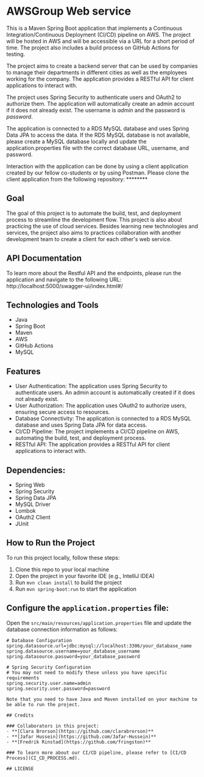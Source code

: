 # AWSGroup Web service
This is a Maven Spring Boot application that implements a Continuous Integration/Continuous Deployment (CI/CD) pipeline on AWS. The project will be hosted in AWS and will be accessible via a URL for a short period of time. The project also includes a build process on GitHub Actions for testing.

The project aims to create a backend server that can be used by companies to manage their departments in different cities as well as the employees working for the company.
The application provides a RESTful API for client applications to interact with.

The project uses Spring Security to authenticate users and OAuth2 to authorize them.
The application will automatically create an admin account if it does not already exist. The username is *admin* and the password is *password*.

The application is connected to a RDS MySQL database and uses Spring Data JPA to access the data.
If the RDS MySQL database is not available, please create a MySQL database locally and update the application.properties file with the correct database URL, username, and password.

Interaction with the application can be done by using a client application created by our fellow co-students or by using Postman.
Please clone the client application from the following repository: ********


## Goal

The goal of this project is to automate the build, test, and deployment process to streamline the development flow.
This project is also about practicing the use of cloud services.
Besides learning new technologies and services, the project also aims to practices collaboration with another development team to create a client for each other's web service.

## API Documentation

To learn more about the Restful API and the endpoints, please run the application and navigate to the following URL: http://localhost:5000/swagger-ui/index.html#/

## Technologies and Tools

- Java
- Spring Boot
- Maven
- AWS
- GitHub Actions
- MySQL

## Features

- User Authentication: The application uses Spring Security to authenticate users. An admin account is automatically created if it does not already exist.
- User Authorization: The application uses OAuth2 to authorize users, ensuring secure access to resources.
- Database Connectivity: The application is connected to a RDS MySQL database and uses Spring Data JPA for data access.
- CI/CD Pipeline: The project implements a CI/CD pipeline on AWS, automating the build, test, and deployment process.
- RESTful API: The application provides a RESTful API for client applications to interact with.

## Dependencies:

- Spring Web
- Spring Security
- Spring Data JPA
- MySQL Driver
- Lombok
- OAuth2 Client
- JUnit

## How to Run the Project

To run this project locally, follow these steps:

1. Clone this repo to your local machine
2. Open the project in your favorite IDE (e.g., IntelliJ IDEA)
3. Run `mvn clean install` to build the project
4. Run `mvn spring-boot:run` to start the application

## Configure the `application.properties` file:

Open the `src/main/resources/application.properties` file and update the database connection information as follows:

```properties
# Database Configuration
spring.datasource.url=jdbc:mysql://localhost:3306/your_database_name
spring.datasource.username=your_database_username
spring.datasource.password=your_database_password

# Spring Security Configuration
# You may not need to modify these unless you have specific requirements
spring.security.user.name=admin
spring.security.user.password=password

Note that you need to have Java and Maven installed on your machine to be able to run the project.

## Credits

### Collaborators in this project:
- **[Clara Brorson](https://github.com/clarabrorson)**
- **[Jafar Hussein](https://github.com/Jafar-Hussein)**
- **[Fredrik Rinstad](https://github.com/fringston)**

### To learn more about our CI/CD pipeline, please refer to [CI/CD Process](CI_CD_PROCESS.md).

## LICENSE
